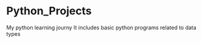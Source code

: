 # Python_Projects
My python learning journy
It includes basic python programs related to data types
